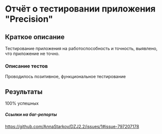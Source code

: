 # Отчёт о тестировании приложения "Precision" #  

## Краткое описание ##  

Тестирование приложения на работоспособность и точность, выявлено, что приложение не точно.   

### Описание тестов ###  

Проводилось позитивное, функциональное тестирование  

## Результаты ##  

100% успешных   

##### Ссылки на баг-репорты #####  

<https://github.com/AnnaStarkov/DZJ2.2/issues/1#issue-797207178>


